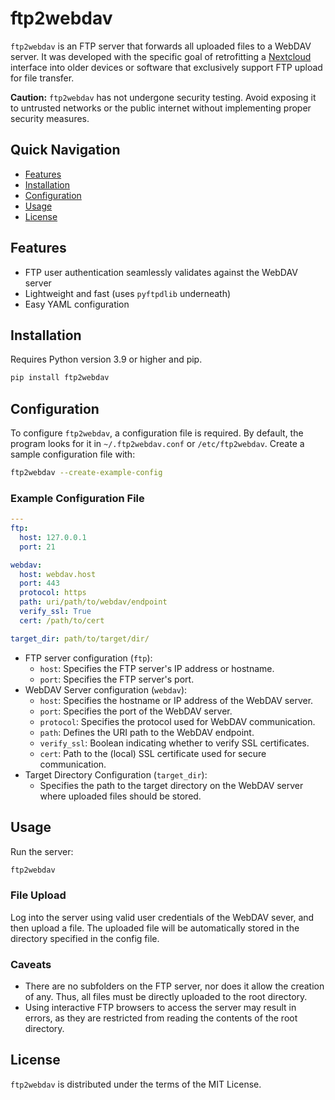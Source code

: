 # ftp2webdav

`ftp2webdav` is an FTP server that forwards all uploaded files to a WebDAV server.
It was developed with the specific goal of retrofitting a [Nextcloud](https://nextcloud.com/) interface into older
devices or software that exclusively support FTP upload for file transfer.

**Caution:** `ftp2webdav` has not undergone security testing. Avoid exposing it to untrusted networks or the public
internet without implementing proper security measures.

## Quick Navigation

- [Features](#features)
- [Installation](#installation)
- [Configuration](#configuration)
- [Usage](#usage)
- [License](#license)

## Features

* FTP user authentication seamlessly validates against the WebDAV server
* Lightweight and fast (uses `pyftpdlib` underneath)
* Easy YAML configuration

## Installation

Requires Python version 3.9 or higher and pip.

```bash
pip install ftp2webdav
```

## Configuration

To configure `ftp2webdav`, a configuration file is required. By default, the program looks for it
in `~/.ftp2webdav.conf` or `/etc/ftp2webdav`. Create a sample configuration file with:

```bash
ftp2webdav --create-example-config
```

### Example Configuration File

```yaml
---
ftp:
  host: 127.0.0.1
  port: 21

webdav:
  host: webdav.host
  port: 443
  protocol: https
  path: uri/path/to/webdav/endpoint
  verify_ssl: True
  cert: /path/to/cert

target_dir: path/to/target/dir/
```

- FTP server configuration (`ftp`):
    - `host`: Specifies the FTP server's IP address or hostname.
    - `port`: Specifies the FTP server's port.
- WebDAV Server configuration (`webdav`):
    - `host`: Specifies the hostname or IP address of the WebDAV server.
    - `port`: Specifies the port of the WebDAV server.
    - `protocol`: Specifies the protocol used for WebDAV communication.
    - `path`: Defines the URI path to the WebDAV endpoint.
    - `verify_ssl`: Boolean indicating whether to verify SSL certificates.
    - `cert`: Path to the (local) SSL certificate used for secure communication.
- Target Directory Configuration (`target_dir`):
    - Specifies the path to the target directory on the WebDAV server where uploaded files should be stored.

## Usage

Run the server:

```bash
ftp2webdav
```

### File Upload

Log into the server using valid user credentials of the WebDAV sever, and then upload a file. The uploaded file will be
automatically stored in the directory specified in the config file.

### Caveats

- There are no subfolders on the FTP server, nor does it allow the creation of any. Thus, all files must be directly
  uploaded to the root directory.
- Using interactive FTP browsers to access the server may result in errors, as they are restricted from reading the
  contents of the root directory.

## License

`ftp2webdav` is distributed under the terms of the MIT License.
